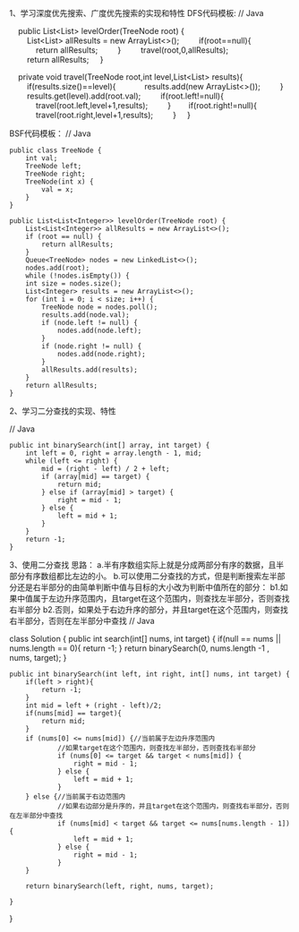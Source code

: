 1、学习深度优先搜索、广度优先搜索的实现和特性
DFS代码模板:
// Java

    public List<List<Integer>> levelOrder(TreeNode root) {
        List<List<Integer>> allResults = new ArrayList<>();
        if(root==null){
            return allResults;
        }
        travel(root,0,allResults);
        return allResults;
    }

    private void travel(TreeNode root,int level,List<List<Integer>> results){
        if(results.size()==level){
            results.add(new ArrayList<>());
        }
        results.get(level).add(root.val);
        if(root.left!=null){
            travel(root.left,level+1,results);
        }        if(root.right!=null){
            travel(root.right,level+1,results);
        }
    }

BSF代码模板：
// Java

	public class TreeNode {
		int val;
		TreeNode left;
		TreeNode right;
		TreeNode(int x) {
			val = x;
		}
	}
	
	public List<List<Integer>> levelOrder(TreeNode root) {
		List<List<Integer>> allResults = new ArrayList<>();
		if (root == null) {
			return allResults;
		}
		Queue<TreeNode> nodes = new LinkedList<>();
		nodes.add(root);
		while (!nodes.isEmpty()) {
		int size = nodes.size();
		List<Integer> results = new ArrayList<>();
		for (int i = 0; i < size; i++) {
			TreeNode node = nodes.poll();
			results.add(node.val);
			if (node.left != null) {
				nodes.add(node.left);
			}
			if (node.right != null) {
				nodes.add(node.right);
			}
			allResults.add(results);
		}
		return allResults;
	}

2、学习二分查找的实现、特性

// Java

	public int binarySearch(int[] array, int target) {
		int left = 0, right = array.length - 1, mid;
		while (left <= right) {
			mid = (right - left) / 2 + left;
			if (array[mid] == target) {
				return mid;
			} else if (array[mid] > target) {
				right = mid - 1;
			} else {
				left = mid + 1;
			}
		} 
		return -1;
	}    

 3、使用二分查找
 思路：
    a.半有序数组实际上就是分成两部分有序的数据，且半部分有序数组都比左边的小。
    b.可以使用二分查找的方式，但是判断搜索左半部分还是右半部分的由简单判断中值与目标的大小改为判断中值所在的部分：
        b1.如果中值属于左边升序范围内，且target在这个范围内，则查找左半部分，否则查找右半部分
        b2.否则，如果处于右边升序的部分，并且target在这个范围内，则查找右半部分，否则在左半部分中查找
// Java


class Solution {
    public int search(int[] nums, int target) {
        if(null == nums || nums.length == 0){
            return -1;
        }
        return binarySearch(0, nums.length -1 , nums, target);
    }

    public int binarySearch(int left, int right, int[] nums, int target) {
        if(left > right){
            return -1;
        }
        int mid = left + (right - left)/2;
        if(nums[mid] == target){
            return mid;
        }
        if (nums[0] <= nums[mid]) {//当前属于左边升序范围内
                //如果target在这个范围内，则查找左半部分，否则查找右半部分
                if (nums[0] <= target && target < nums[mid]) {
                    right = mid - 1;
                } else {
                    left = mid + 1;
                }
        } else {//当前属于右边范围内
                //如果右边部分是升序的，并且target在这个范围内，则查找右半部分，否则在左半部分中查找
                if (nums[mid] < target && target <= nums[nums.length - 1]) {
                    left = mid + 1;
                } else {
                    right = mid - 1;
                }
        }

        return binarySearch(left, right, nums, target);

    }
} 
